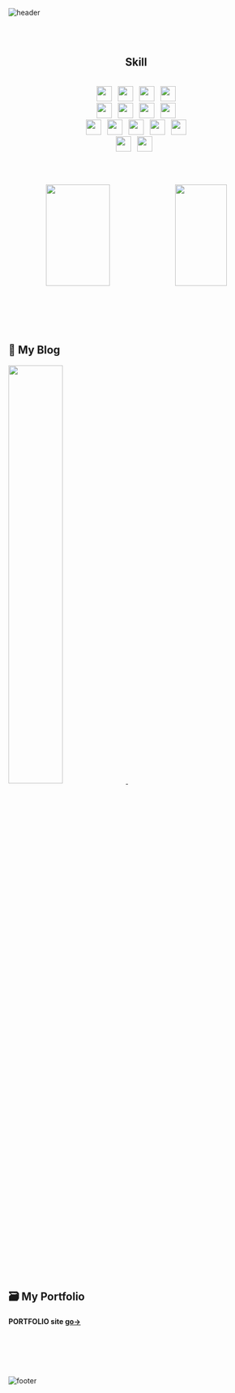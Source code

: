 ![header](https://capsule-render.vercel.app/api?type=waving&height=200&color=gradient&text=Hello!%20I'm%20Bona)

</br></br>

<div align="center"><h2>Skill</h2></div>

</br>

<div align="center" width=49%>
<img height="30" src="https://img.shields.io/badge/HTML5-E34F26?style=plastic-square&logo=HTML5&logoColor=white"/> &nbsp;
<img height="30" src="https://img.shields.io/badge/CSS3-1572B6?style=plastic-square&logo=CSS3&logoColor=white"/> &nbsp;
<img height="30" src="https://img.shields.io/badge/JS-EFD81D?style=plastic-square&logo=Javascript&logoColor=black"/> &nbsp;
<img height="30" src="https://img.shields.io/badge/jQuery-0769AD?style=plastic-square&logo=jQuery&logoColor=white"/> </br>
<img height="30" src="https://img.shields.io/badge/ReactJS-61DAFB?style=plastic-square&logo=react&logoColor=white"/> &nbsp;
<img height="30" src="https://img.shields.io/badge/TypeScript-3178C6?style=plastic-square&logo=TypeScript&logoColor=white"/> &nbsp;
<img height="30" src="https://img.shields.io/badge/Next.js-000000?style=plastic-square&logo=TypeScript&logoColor=white"/> &nbsp;
<img height="30" src="https://img.shields.io/badge/Gatsby-663399?style=plastic-square&logo=TypeScript&logoColor=white"/> </br>
<img height="30" src="https://img.shields.io/badge/ReactNative-61DAFB?style=plastic-square&logo=react&logoColor=black"/> &nbsp;
<img height="30" src="https://img.shields.io/badge/Flutter-02569B?style=plastic-square&logo=Flutter&logoColor=white"/> &nbsp;
<img height="30" src="https://img.shields.io/badge/JAVA-3874AB?style=plastic-square&logo=Java&logoColor=white"/> &nbsp;
<img height="30" src="https://img.shields.io/badge/Spring-6DB33F?style=plastic-square&logo=Spring&logoColor=white"/> &nbsp;
<img height="30" src="https://img.shields.io/badge/Spring Boot-6DB33F?style=plastic-square&logo=Spring Boot&logoColor=white"/> </br>
<img height="30" src="https://img.shields.io/badge/MySQL-4479A1?style=plastic-square&logo=MySQL&logoColor=white"/> &nbsp;
<img height="30" src="https://img.shields.io/badge/OracleDB-F80000?style=plastic-square&logo=Oracle&logoColor=white"/> &nbsp; </br>


</div>

</br></br>

<div align="center">
<img src="https://github-readme-stats.vercel.app/api?username=Bona023&show_icons=true&theme=tokyonight&hide=stars,prs,issues,contribs" width=50% height=200/>
<img src="https://github-readme-stats.vercel.app/api/top-langs/?username=Bona023&layout=compact&theme=tokyonight" width=45%  height=200/>
</div>

</br></br></br></br>

<h2>📔 My Blog</h2>
<a href="https://velog.io/@bona023">
  <img src="https://velog-readme-stats.vercel.app/api?name=bona023" width=46%>
</a> &nbsp;&nbsp;&nbsp;&nbsp;

</br>

<h2>🗃️ My Portfolio</h2>
<h4>PORTFOLIO site <a href="https://bona-portfolio.netlify.app/">go→</a></h4>

</br></br></br></br>

![footer](https://capsule-render.vercel.app/api?type=waving&height=100&color=gradient&section=footer)
